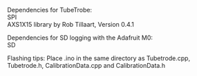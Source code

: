 Dependencies for TubeTrobe:<br>
SPI<br>
AXS1X15 library by Rob Tillaart, Version 0.4.1

Dependencies for SD logging with the Adafruit M0:<br>
SD

Flashing tips:
Place .ino in the same directory as Tubetrode.cpp, Tubetrode.h, CalibrationData.cpp and CalibrationData.h

